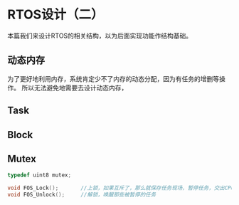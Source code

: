 # RTOS设计（二）
本篇我们来设计RTOS的相关结构，以为后面实现功能作结构基础。

## 动态内存
为了更好地利用内存，系统肯定少不了内存的动态分配，因为有任务的增删等操作。
所以无法避免地需要去设计动态内存，

## Task

## Block


## Mutex
```c
typedef uint8 mutex;

void FOS_Lock();       //上锁，如果互斥了，那么就保存任务现场，暂停任务，交出CPU
void FOS_Unlock();     //解锁，唤醒那些被暂停的任务
```
